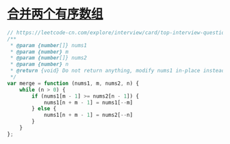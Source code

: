 # [合并两个有序数组](https://leetcode-cn.com/explore/interview/card/top-interview-questions-easy/8/sorting-and-searching/52/)

```js
// https://leetcode-cn.com/explore/interview/card/top-interview-questions-easy/8/sorting-and-searching/52/
/**
 * @param {number[]} nums1
 * @param {number} m
 * @param {number[]} nums2
 * @param {number} n
 * @return {void} Do not return anything, modify nums1 in-place instead.
 */
var merge = function (nums1, m, nums2, n) {
    while (n > 0) {
        if (nums1[m - 1] >= nums2[n - 1]) {
            nums1[n + m - 1] = nums1[--m]
        } else {
            nums1[n + m - 1] = nums2[--n]
        }
    }
};
```